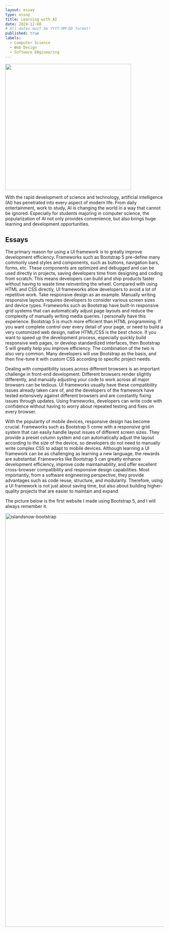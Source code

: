 ```yaml
---
layout: essay
type: essay
title: Learning with AI
date: 2024-12-08
# All dates must be YYYY-MM-DD format!
published: true
labels:
  - Computer Science
  - Web Design
  - Software ENgineering
---
```


<img width="400px" 
     class="rounded float-start pe-4" 
     src="https://news.cornell.edu/sites/default/files/styles/story_thumbnail_xlarge/public/0726_humor_0.jpg?itok=J-5Y27nQ" >

With the rapid development of science and technology, artificial intelligence (AI) has penetrated into every aspect of modern life. From daily entertainment, work to study, AI is changing the world in a way that cannot be ignored. Especially for students majoring in computer science, the popularization of AI not only provides convenience, but also brings huge learning and development opportunities.

## Essays

The primary reason for using a UI framework is to greatly improve development efficiency. Frameworks such as Bootstrap 5 pre-define many commonly used styles and components, such as buttons, navigation bars, forms, etc. These components are optimized and debugged and can be used directly in projects, saving developers time from designing and coding from scratch. This means developers can build and ship products faster without having to waste time reinventing the wheel. Compared with using HTML and CSS directly, UI frameworks allow developers to avoid a lot of repetitive work. Take responsive design as an example. Manually writing responsive layouts requires developers to consider various screen sizes and device types. Frameworks such as Bootstrap have built-in responsive grid systems that can automatically adjust page layouts and reduce the complexity of manually writing media queries. I personally have this experience. Bootstrap 5 is much more efficient than HTML programming. If you want complete control over every detail of your page, or need to build a very customized web design, native HTML/CSS is the best choice. If you want to speed up the development process, especially quickly build responsive web pages, or develop standardized interfaces, then Bootstrap 5 will greatly help you improve efficiency. The combination of the two is also very common. Many developers will use Bootstrap as the basis, and then fine-tune it with custom CSS according to specific project needs. 

Dealing with compatibility issues across different browsers is an important challenge in front-end development. Different browsers render slightly differently, and manually adjusting your code to work across all major browsers can be tedious. UI frameworks usually have these compatibility issues already taken care of, and the developers of the framework have tested extensively against different browsers and are constantly fixing issues through updates. Using frameworks, developers can write code with confidence without having to worry about repeated testing and fixes on every browser.

With the popularity of mobile devices, responsive design has become crucial. Frameworks such as Bootstrap 5 come with a responsive grid system that can easily handle layout issues of different screen sizes. They provide a preset column system and can automatically adjust the layout according to the size of the device, so developers do not need to manually write complex CSS to adapt to mobile devices. Although learning a UI framework can be as challenging as learning a new language, the rewards are substantial. Frameworks like Bootstrap 5 can greatly enhance development efficiency, improve code maintainability, and offer excellent cross-browser compatibility and responsive design capabilities. Most importantly, from a software engineering perspective, they provide advantages such as code reuse, structure, and modularity. Therefore, using a UI framework is not just about saving time, but also about building higher-quality projects that are easier to maintain and expand.

The picture below is the first website I made using Bootstrap 5, and I will always remember it.

<img width="1311" alt="islandsnow-bootstrap" src="https://github.com/user-attachments/assets/efbea6a8-1521-44e9-a660-33232362ed4a">

